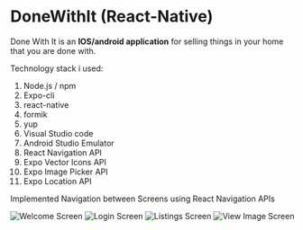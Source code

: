 # DoneWithIt (React-Native)

Done With It is an **IOS/android application** for selling things in your home that you are done with. 

Technology stack i used:
  1. Node.js / npm
  2. Expo-cli
  3. react-native
  4. formik
  5. yup
  6. Visual Studio code 
  7. Android Studio Emulator
  8. React Navigation API
  9. Expo Vector Icons API
  10. Expo Image Picker API
  11. Expo Location API


Implemented Navigation between Screens using React Navigation APIs

![Welcome Screen](https://user-images.githubusercontent.com/53824950/131983749-5fc3f2d8-9e36-4362-b389-e098cd9912e8.png)
![Login Screen](https://user-images.githubusercontent.com/53824950/131983877-40815987-2ece-4a71-9899-b7f4932b6827.png)
![Listings Screen](https://user-images.githubusercontent.com/53824950/131983983-aace9716-3762-4726-b360-fa5c95ec1b66.png)
![View Image Screen](https://user-images.githubusercontent.com/53824950/131984196-d30dbdd7-3319-4246-9113-43167b10c6a9.png)
